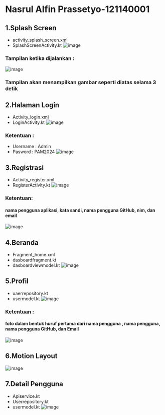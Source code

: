 # Nasrul Alfin Prassetyo-121140001

## 1.Splash Screen
- activity_splash_screen.xml
- SplashScreenActivity.kt
 ![image](https://github.com/JOKIPIN/Nasrul_121140001_pengembangan-aplikasi-mobile/assets/96344530/594255d0-fe1c-446a-af27-ba86a89778ee)
### Tampilan ketika dijalankan :
 ![image](https://github.com/JOKIPIN/Nasrul_121140001_pengembangan-aplikasi-mobile/assets/96344530/9c490202-d3e6-483c-823f-cf7c3558a9f3)
### Tampilan akan menampilkan gambar seperti diatas selama 3 detik

## 2.Halaman Login 
- Activity_login.xml
- LoginActivity.kt
 ![image](https://github.com/JOKIPIN/Nasrul_121140001_pengembangan-aplikasi-mobile/assets/96344530/2a8c2b11-cd43-4399-b035-d5470066d2fd)

### Ketentuan :
- Username : Admin
- Pasword : PAM2024
 ![image](https://github.com/JOKIPIN/Nasrul_121140001_pengembangan-aplikasi-mobile/assets/96344530/8bc1b369-3b55-4132-a0ab-ea96d594583a)


## 3.Registrasi 
- Activity_register.xml
- RegisterActivity.kt
 ![image](https://github.com/JOKIPIN/Nasrul_121140001_pengembangan-aplikasi-mobile/assets/96344530/673ce31b-5c64-4f9e-9e2e-ad76fe85f44c)

### Ketentuan:
#### nama pengguna aplikasi, kata sandi, nama pengguna GitHub, nim, dan email
 ![image](https://github.com/JOKIPIN/Nasrul_121140001_pengembangan-aplikasi-mobile/assets/96344530/e84aff53-cc86-4457-aba0-c3b54b21b867)


## 4.Beranda
- Fragment_home.xml
- dasboardfragment.kt
- dasboardviewmodel.kt
 ![image](https://github.com/JOKIPIN/Nasrul_121140001_pengembangan-aplikasi-mobile/assets/96344530/c26501d3-8705-45ba-9194-093560584d93)

## 5.Profil 
- uaerrepository.kt
- usermodel.kt 
 ![image](https://github.com/JOKIPIN/Nasrul_121140001_pengembangan-aplikasi-mobile/assets/96344530/8753eef7-6b3e-4453-adca-38b3e6c79ded)

### Ketentuan : 
#### foto dalam bentuk huruf pertama dari nama pengguna , nama pengguna, nama pengguna GitHub, dan Email
 ![image](https://github.com/JOKIPIN/Nasrul_121140001_pengembangan-aplikasi-mobile/assets/96344530/b2669f2f-4dc2-459d-89d6-51c84947f621)

## 6.Motion Layout 
 ![image](https://github.com/JOKIPIN/Nasrul_121140001_pengembangan-aplikasi-mobile/assets/96344530/966b9075-3f53-49d8-a701-282b5c2121c7)

## 7.Detail Pengguna
- Apiservice.kt
- Userrepository.kt
- usermodel.kt 
 ![image](https://github.com/JOKIPIN/Nasrul_121140001_pengembangan-aplikasi-mobile/assets/96344530/d95ed8cb-b246-45ec-b17d-9bc3a71c0007)
